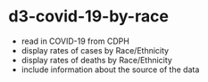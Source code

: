 # d3-covid-19-by-race
- read in COVID-19 from CDPH
- display rates of cases by Race/Ethnicity
- display rates of deaths by Race/Ethnicity
- include information about the source of the data

